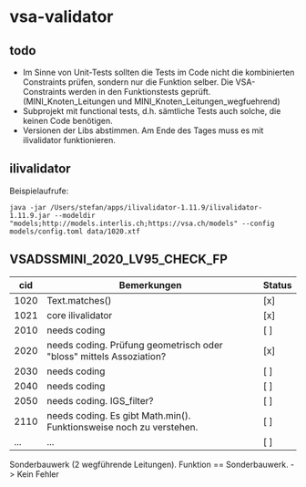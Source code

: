 # vsa-validator

## todo
- Im Sinne von Unit-Tests sollten die Tests im Code nicht die kombinierten Constraints prüfen, sondern nur die Funktion selber. Die VSA-Constraints werden in den Funktionstests geprüft. (MINI_Knoten_Leitungen und MINI_Knoten_Leitungen_wegfuehrend)
- Subprojekt mit functional tests, d.h. sämtliche Tests auch solche, die keinen Code benötigen.
- Versionen der Libs abstimmen. Am Ende des Tages muss es mit ilivalidator funktionieren.


## ilivalidator

Beispielaufrufe:

```
java -jar /Users/stefan/apps/ilivalidator-1.11.9/ilivalidator-1.11.9.jar --modeldir "models;http://models.interlis.ch;https://vsa.ch/models" --config models/config.toml data/1020.xtf
```



## VSADSSMINI_2020_LV95_CHECK_FP

| cid | Bemerkungen | Status |
| ----|-------------|--------|
| 1020 | Text.matches() | [x] |
| 1021 | core ilivalidator | [x] |
| 2010 | needs coding | [ ] |
| 2020 | needs coding. Prüfung geometrisch oder "bloss" mittels Assoziation? | [x] |
| 2030 | needs coding | [ ] |
| 2040 | needs coding | [ ] |
| 2050 | needs coding. IGS_filter? | [ ] |
| 2110 | needs coding. Es gibt Math.min(). Funktionsweise noch zu verstehen. | [ ] |
| ... | ... | [ ] |


Sonderbauwerk (2 wegführende Leitungen). Funktion == Sonderbauwerk. -> Kein Fehler
